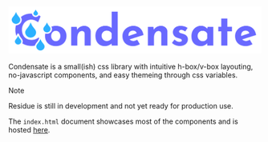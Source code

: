 ![Condensate](logo.svg)

Condensate is a small(ish) css library with intuitive h-box/v-box layouting, no-javascript components, and easy themeing through css variables.

> [!NOTE]
> Residue is still in development and not yet ready for production use.

The `index.html` document showcases most of the components and is hosted [here](https://icosahunter.github.io/condensate/).
